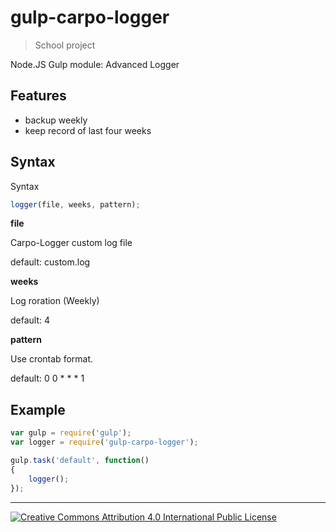 gulp-carpo-logger
============
> School project

Node.JS Gulp module: Advanced Logger

Features
--------
* backup weekly
* keep record of last four weeks

Syntax
-------
Syntax
```javascript
logger(file, weeks, pattern);
```
**file**

Carpo-Logger custom log file

default: custom.log

**weeks**

Log roration (Weekly)

default: 4

**pattern**

Use crontab format.

default: 0 0 * * * 1

Example
-------

```javascript
var gulp = require('gulp');
var logger = require('gulp-carpo-logger');

gulp.task('default', function()
{
    logger();
});
```
- - -

[![Creative Commons Attribution 4.0 International Public License](https://i.creativecommons.org/l/by/4.0/88x31.png "Creative Commons Attribution 4.0 International Public License")](http://creativecommons.org/licenses/by/4.0/)
